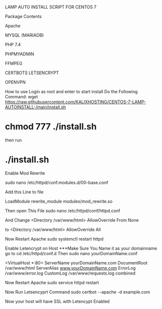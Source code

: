LAMP AUTO INSTALL SCRIPT FOR CENTOS 7 

Package Contents

Apache

MYSQL (MARIADB)

PHP 7.4

PHPMYADMIN

FFMPEG

CERTBOTS LETSENCRYPT

OPENVPN

How to use
Login as root and enter to start install
Do the Following Command:
wget https://raw.githubusercontent.com/KALIXHOSTING/CENTOS-7-LAMP-AUTOINSTALL-/main/install.sh
# chmod 777 ./install.sh 
then run 

# ./install.sh


Enable Mod Rewrite

sudo nano /etc/httpd/conf.modules.d/00-base.conf


Add this Line to file

LoadModule rewrite_module modules/mod_rewrite.so

Then open This File
sudo nano /etc/httpd/conf/httpd.conf

And Change 
 <Directory /var/www/html>
    AllowOverride From None
 </Directory>
 
 to
  <Directory /var/www/html>
    AllowOverride All
 </Directory>

Now Restart Apache
sudo systemctl restart httpd


Enable Letencrypt on Host
***Make Sure You Name it as your domainname 
go to
cd /etc/httpd/conf.d
Then 
sudo nano yourDomainName.conf 

<VirtualHost *:80>
    ServerName yourDomainName.com
    DocumentRoot /var/www/html
    ServerAlias www.yourDomainName.com
    ErrorLog /var/www/error.log
    CustomLog /var/www/requests.log combined
</VirtualHost>

Now Restart Apache
sudo service httpd restart  

Now Run Letsencyprt Command
sudo certbot --apache -d example.com

Now your host will have SSL with Letencypt Enabled

